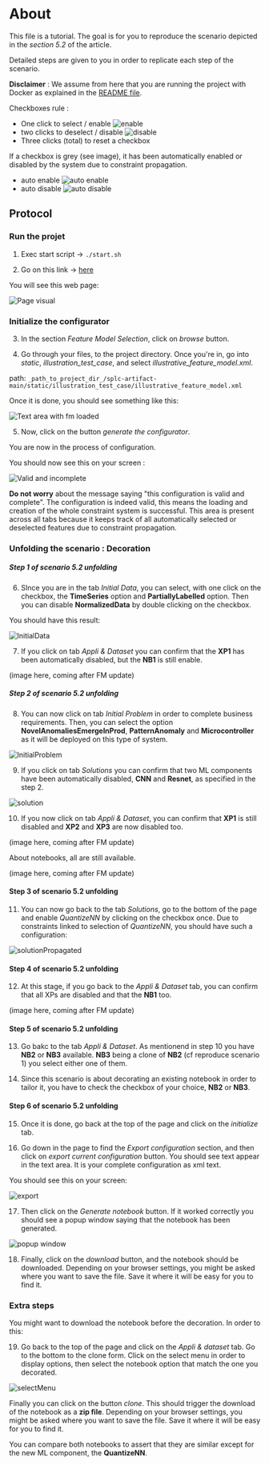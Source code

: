 # About

This file is a tutorial. The goal is for you to reproduce the scenario depicted in the _section 5.2_ of the article.

Detailed steps are given to you in order to replicate each step of the scenario.

**Disclaimer** : We assume from here that you are running the project with Docker as explained in the [README file](https://anonymous.4open.science/r/splc-artifact-files/README.md).

Checkboxes rule :

- One click to select / enable ![enable](../assets/all/enable.png)
- two clicks to deselect / disable ![disable](../assets/all/disable.png)
- Three clicks (total) to reset a checkbox

If a checkbox is grey (see image), it has been automatically enabled or disabled by the system due to constraint propagation.

- auto enable ![auto enable](../assets/all/auto_enable.png)
- auto disable ![auto disable](../assets/all/auto_disable.png)

## Protocol

### Run the projet

1. Exec start script -> `./start.sh`

2. Go on this link -> [here](http://localhost:5050/)

You will see this web page:

![Page visual](../assets/reproduce/app_full_page.png)

### Initialize the configurator

3. In the section _Feature Model Selection_, click on _browse_ button.

4. Go through your files, to the project directory. Once you're in, go into _static_, _illustration_test_case_, and select _illustrative_feature_model.xml_.

path: `_path_to_project_dir_/splc-artifact-main/static/illustration_test_case/illustrative_feature_model.xml`

Once it is done, you should see something like this:

![Text area with fm loaded](../assets/reproduce/fm_loaded.png)

5. Now, click on the button _generate the configurator_.

You are now in the process of configuration.

You should now see this on your screen :

![Valid and incomplete](../assets/reproduce/valid_incomplete.png)

**Do not worry** about the message saying "this configuration is valid and complete".
The configuration is indeed valid, this means the loading and creation of the whole constraint system is successful.
This area is present across all tabs because it keeps track of all automatically selected or deselected features due to constraint propagation.

### Unfolding the scenario : Decoration

##### Step 1 of scenario 5.2 unfolding

6. SInce you are in the tab _Initial Data_, you can select, with one click on the checkbox, the **TimeSeries** option and **PartiallyLabelled** option. Then you can disable **NormalizedData** by double clicking on the checkbox.

You should have this result:

![InitialData](../assets/scenarios/scenario_2/initialData_scenario2.png)

7. If you click on tab _Appli & Dataset_ you can confirm that the **XP1** has been automatically disabled, but the **NB1** is still enable.

(image here, coming after FM update)

##### Step 2 of scenario 5.2 unfolding

8. You can now click on tab _Initial Problem_ in order to complete business requirements. Then, you can select the option **NovelAnomaliesEmergeInProd**, **PatternAnomaly** and **Microcontroller** as it will be deployed on this type of system.

![InitialProblem](../assets/scenarios/scenario_2/initialProblem_scenario2.png)

9. If you click on tab _Solutions_ you can confirm that two ML components have been automatically disabled, **CNN** and **Resnet**, as specified in the step 2.

![solution](../assets/scenarios/scenario_2/solution_scenario2.png)

10. If you now click on tab _Appli & Dataset_, you can confirm that **XP1** is still disabled and **XP2** and **XP3** are now disabled too.

(image here, coming after FM update)

About notebooks, all are still available.

(image here, coming after FM update)

#### Step 3 of scenario 5.2 unfolding

11. You can now go back to the tab _Solutions_, go to the bottom of the page and enable _QuantizeNN_ by clicking on the checkbox once. Due to constraints linked to selection of _QuantizeNN_, you should have such a configuration:

![solutionPropagated](../assets/scenarios/scenario_2/solution_propagated_scenario2.png)

#### Step 4 of scenario 5.2 unfolding

12. At this stage, if you go back to the _Appli & Dataset_ tab, you can confirm that all XPs are disabled and that the **NB1** too.

(image here, coming after FM update)

#### Step 5 of scenario 5.2 unfolding

13. Go bakc to the tab _Appli & Dataset_. As mentionend in step 10 you have **NB2** or **NB3** available. **NB3** being a clone of **NB2** (cf reproduce scenario 1) you select either one of them.

14. Since this scenario is about decorating an existing notebook in order to tailor it, you have to check the checkbox of your choice, **NB2** or **NB3**.

#### Step 6 of scenario 5.2 unfolding

15. Once it is done, go back at the top of the page and click on the _initialize_ tab.

16. Go down in the page to find the _Export configuration_ section, and then click on _export current configuration_ button. You should see text appear in the text area. It is your complete configuration as xml text.

You should see this on your screen:

![export](../assets/reproduce/export.png)

17. Then click on the _Generate notebook_ button. If it worked correctly you should see a popup window saying that the notebook has been generated.

![popup window](../assets/reproduce/popup.png)

18. Finally, click on the _download_ button, and the notebook should be downloaded. Depending on your browser settings, you might be asked where you want to save the file. Save it where it will be easy for you to find it.

### Extra steps

You might want to download the notebook before the decoration. In order to this:

19. Go back to the top of the page and click on the _Appli & dataset_ tab. Go to the bottom to the clone form. Click on the select menu in order to display options, then select the notebook option that match the one you decorated.

![selectMenu](../assets/scenarios/scenario_1/select_menu.png)

Finally you can click on the button _clone_.
This should trigger the download of the notebook as a **zip file**. Depending on your browser settings, you might be asked where you want to save the file. Save it where it will be easy for you to find it.

You can compare both notebooks to assert that they are similar except for the new ML component, the **QuantizeNN**.
